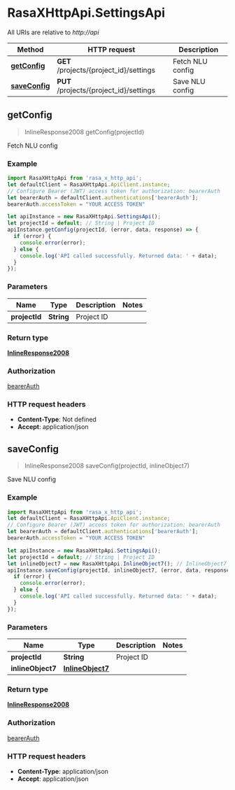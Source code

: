 # RasaXHttpApi.SettingsApi

All URIs are relative to *http://api*

Method | HTTP request | Description
------------- | ------------- | -------------
[**getConfig**](SettingsApi.md#getConfig) | **GET** /projects/{project_id}/settings | Fetch NLU config
[**saveConfig**](SettingsApi.md#saveConfig) | **PUT** /projects/{project_id}/settings | Save NLU config



## getConfig

> InlineResponse2008 getConfig(projectId)

Fetch NLU config

### Example

```javascript
import RasaXHttpApi from 'rasa_x_http_api';
let defaultClient = RasaXHttpApi.ApiClient.instance;
// Configure Bearer (JWT) access token for authorization: bearerAuth
let bearerAuth = defaultClient.authentications['bearerAuth'];
bearerAuth.accessToken = "YOUR ACCESS TOKEN"

let apiInstance = new RasaXHttpApi.SettingsApi();
let projectId = default; // String | Project ID
apiInstance.getConfig(projectId, (error, data, response) => {
  if (error) {
    console.error(error);
  } else {
    console.log('API called successfully. Returned data: ' + data);
  }
});
```

### Parameters


Name | Type | Description  | Notes
------------- | ------------- | ------------- | -------------
 **projectId** | **String**| Project ID | 

### Return type

[**InlineResponse2008**](InlineResponse2008.md)

### Authorization

[bearerAuth](../README.md#bearerAuth)

### HTTP request headers

- **Content-Type**: Not defined
- **Accept**: application/json


## saveConfig

> InlineResponse2008 saveConfig(projectId, inlineObject7)

Save NLU config

### Example

```javascript
import RasaXHttpApi from 'rasa_x_http_api';
let defaultClient = RasaXHttpApi.ApiClient.instance;
// Configure Bearer (JWT) access token for authorization: bearerAuth
let bearerAuth = defaultClient.authentications['bearerAuth'];
bearerAuth.accessToken = "YOUR ACCESS TOKEN"

let apiInstance = new RasaXHttpApi.SettingsApi();
let projectId = default; // String | Project ID
let inlineObject7 = new RasaXHttpApi.InlineObject7(); // InlineObject7 | 
apiInstance.saveConfig(projectId, inlineObject7, (error, data, response) => {
  if (error) {
    console.error(error);
  } else {
    console.log('API called successfully. Returned data: ' + data);
  }
});
```

### Parameters


Name | Type | Description  | Notes
------------- | ------------- | ------------- | -------------
 **projectId** | **String**| Project ID | 
 **inlineObject7** | [**InlineObject7**](InlineObject7.md)|  | 

### Return type

[**InlineResponse2008**](InlineResponse2008.md)

### Authorization

[bearerAuth](../README.md#bearerAuth)

### HTTP request headers

- **Content-Type**: application/json
- **Accept**: application/json

